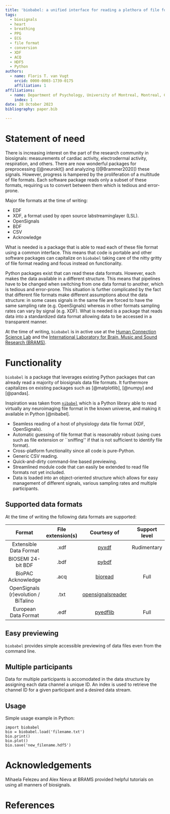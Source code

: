 ```yaml
---
title: 'biobabel: a unified interface for reading a plethora of file formats for biosignals such as cardiac, respiration, electrodermal data'
tags:
  - biosignals
  - heart
  - breathing
  - PPG
  - ECG
  - file format
  - conversion
  - XDF
  - ACQ
  - HDF5
  - Python
authors:
  - name: Floris T. van Vugt
    orcid: 0000-0003-1739-0175 
    affiliation: 1
affiliations:
  - name: Department of Psychology, University of Montreal, Montreal, Canada
    index: 1
date: 28 October 2023
bibliography: paper.bib

---
```



# Statement of need

There is increasing interest on the part of the research community in biosignals: measurements of cardiac activity, electrodermal activity, respiration, and others. There are now wonderful packages for preprocessing ([@neurokit]) and analyzing ([@Brammer2020]) these signals. However, progress is hampered by the proliferation of a multitude of file formats. Each software package reads only a subset of these formats, requiring us to convert between them which is tedious and error-prone.

Major file formats at the time of writing:

+ EDF
+ XDF, a format used by open source labstreaminglayer (LSL).
+ OpenSignals
+ BDF
+ CSV
+ Acknowledge

What is needed is a package that is able to read each of these file format using a common interface. This means that code is portable and other software packages can capitalize on `biobabel` taking care of the nitty gritty of file format reading and focus instead on functionality.

Python packages exist that can read these data formats. However, each makes the data available in a different structure. This means that pipelines have to be changed when switching from one data format to another, which is tedious and error-prone. This situation is further complicated by the fact that different file formats make different assumptions about the data structure: in some cases signals in the same file are forced to have the same sampling rate (e.g. OpenSignals) whereas in other formats sampling rates can vary by signal (e.g. XDF). What is needed is a package that reads data into a standardized data format allowing data to be accessed in a transparent manner.

At the time of writing, `biobabel` is in active use at the [Human Connection Science Lab](https://connectionscience.org/) and the [International Laboratory for Brain, Music and Sound Research (BRAMS)](https://brams.org).





# Functionality

`biobabel` is a package that leverages existing Python packages that can already read a majority of biosignals data file formats. It furthermore capitalizes on existing packages such as [@matplotlib], [@numpy] and [@pandas].

Inspiration was taken from [`nibabel`](https://nipy.org/nibabel/) which is a Python library able to read virtually any neuroimaging file format in the known universe, and making it available in Python [@nibabel].


+ Seamless reading of a host of physiology data file format (XDF, OpenSignals).
+ Automatic guessing of file format that is reasonably robust (using cues such as file extension or ``sniffing'' if that is not sufficient to identify file format).
+ Cross-platform functionality since all code is pure-Python.
+ Generic CSV reading.
+ Quick-and-dirty command-line based previewing.
+ Streamlined module code that can easily be extended to read file formats not yet included.
+ Data is loaded into an object-oriented structure which allows for easy management of different signals, various sampling rates and multiple participants.


## Supported data formats

At the time of writing the following data formats are supported:

| Format                              | File extension(s) | Courtesy of                                                        | Support level |
|:-----------------------------------:|:-----------------:|:------------------------------------------------------------------:|:-------------:|
| Extensible Data Format              | .xdf              | [pyxdf](https://pypi.org/project/pyxdf/)                           | Rudimentary   |
| BIOSEMI 24-bit BDF                  | .bdf              | [pybdf](https://pypi.org/project/pybdf/)                           |               |
| BioPAC Acknowledge                  | .acq              | [bioread](https://pypi.org/project/bioread/)                       | Full          |
| OpenSignals (r)evolution / BiTalino | .txt              | [opensignalsreader](https://github.com/PGomes92/opensignalsreader) |               |
| European Data Format                | .edf              | [pyedflib](https://pyedflib.readthedocs.io/en/latest/)             | Full          |
	


## Easy previewing

`biobabel` provides simple accessible previewing of data files even from the command line.



## Multiple participants

Data for multiple participants is accomodated in the data structure by assigning each data channel a unique ID. An index is used to retrieve the channel ID for a given participant and a desired data stream.


## Usage

Simple usage example in Python:

```
import biobabel
bio = biobabel.load('filename.txt')
bio.print()
bio.plot()
bio.save('new_filename.hdf5')
```



# Acknowledgements
Mihaela Felezeu and Alex Nieva at BRAMS provided helpful tutorials on using all manners of biosignals.


# References
